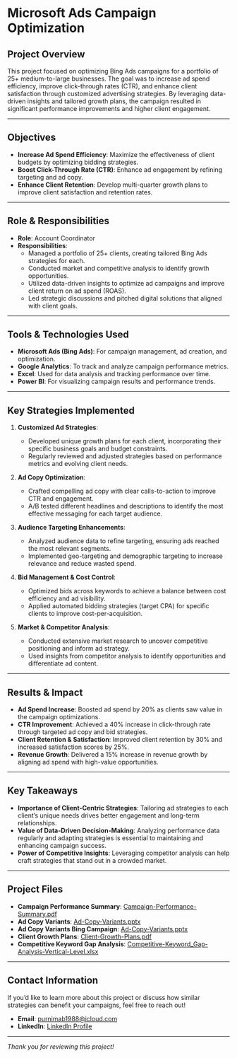 # Microsoft Ads Campaign Optimization

## Project Overview
This project focused on optimizing Bing Ads campaigns for a portfolio of 25+ medium-to-large businesses. The goal was to increase ad spend efficiency, improve click-through rates (CTR), and enhance client satisfaction through customized advertising strategies. By leveraging data-driven insights and tailored growth plans, the campaign resulted in significant performance improvements and higher client engagement.

---

## Objectives
- **Increase Ad Spend Efficiency**: Maximize the effectiveness of client budgets by optimizing bidding strategies.
- **Boost Click-Through Rate (CTR)**: Enhance ad engagement by refining targeting and ad copy.
- **Enhance Client Retention**: Develop multi-quarter growth plans to improve client satisfaction and retention rates.

---

## Role & Responsibilities
- **Role**: Account Coordinator
- **Responsibilities**:
  - Managed a portfolio of 25+ clients, creating tailored Bing Ads strategies for each.
  - Conducted market and competitive analysis to identify growth opportunities.
  - Utilized data-driven insights to optimize ad campaigns and improve client return on ad spend (ROAS).
  - Led strategic discussions and pitched digital solutions that aligned with client goals.

---

## Tools & Technologies Used
- **Microsoft Ads (Bing Ads)**: For campaign management, ad creation, and optimization.
- **Google Analytics**: To track and analyze campaign performance metrics.
- **Excel**: Used for data analysis and tracking performance over time.
- **Power BI**: For visualizing campaign results and performance trends.

---

## Key Strategies Implemented
1. **Customized Ad Strategies**:
   - Developed unique growth plans for each client, incorporating their specific business goals and budget constraints.
   - Regularly reviewed and adjusted strategies based on performance metrics and evolving client needs.

2. **Ad Copy Optimization**:
   - Crafted compelling ad copy with clear calls-to-action to improve CTR and engagement.
   - A/B tested different headlines and descriptions to identify the most effective messaging for each target audience.

3. **Audience Targeting Enhancements**:
   - Analyzed audience data to refine targeting, ensuring ads reached the most relevant segments.
   - Implemented geo-targeting and demographic targeting to increase relevance and reduce wasted spend.

4. **Bid Management & Cost Control**:
   - Optimized bids across keywords to achieve a balance between cost efficiency and ad visibility.
   - Applied automated bidding strategies (target CPA) for specific clients to improve cost-per-acquisition.

5. **Market & Competitor Analysis**:
   - Conducted extensive market research to uncover competitive positioning and inform ad strategy.
   - Used insights from competitor analysis to identify opportunities and differentiate ad content.

---

## Results & Impact
- **Ad Spend Increase**: Boosted ad spend by 20% as clients saw value in the campaign optimizations.
- **CTR Improvement**: Achieved a 40% increase in click-through rate through targeted ad copy and bid strategies.
- **Client Retention & Satisfaction**: Improved client retention by 30% and increased satisfaction scores by 25%.
- **Revenue Growth**: Delivered a 15% increase in revenue growth by aligning ad spend with high-value opportunities.

---

## Key Takeaways
- **Importance of Client-Centric Strategies**: Tailoring ad strategies to each client’s unique needs drives better engagement and long-term relationships.
- **Value of Data-Driven Decision-Making**: Analyzing performance data regularly and adapting strategies is essential to maintaining and enhancing campaign success.
- **Power of Competitive Insights**: Leveraging competitor analysis can help craft strategies that stand out in a crowded market.

---

## Project Files
- **Campaign Performance Summary**: [Campaign-Performance-Summary.pdf](https://github.com/Puni061988/Purnima-Bhuyan-Portfolio/blob/main/Microsoft-Ads-Campaign/Campaign%20Performance.pdf)
- **Ad Copy Variants**: [Ad-Copy-Variants.pptx](https://github.com/Puni061988/Purnima-Bhuyan-Portfolio/blob/main/Microsoft-Ads-Campaign/Ad%20Copy%20Variant%20Document.pptx)
- **Ad Copy Variants Bing Campaign**: [Ad-Copy-Variants.pptx](https://github.com/Puni061988/Purnima-Bhuyan-Portfolio/blob/main/Microsoft-Ads-Campaign/Ad_Copy_Variants_Bing_Campaign.pdf)
- **Client Growth Plans**: [Client-Growth-Plans.pdf](./Microsoft-Ads-Campaign/Client_Growth_Plan.pdf)
- **Competitive Keyword Gap Analysis**: [Competitive-Keyword_Gap-Analysis-Vertical-Level.xlsx](./Microsoft-Ads-Campaign/Competitive_Keyword_Gap_Analysis_Vertical%20Level.xlsx)

---

## Contact Information
If you’d like to learn more about this project or discuss how similar strategies can benefit your campaigns, feel free to reach out!

- **Email**: [purnimab1988@icloud.com](mailto:purnimab1988@icloud.com)
- **LinkedIn**: [LinkedIn Profile](https://www.linkedin.com/in/purnimabhuyan/)

---

*Thank you for reviewing this project!*

